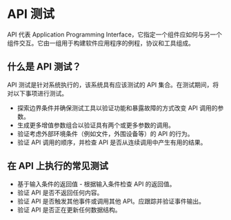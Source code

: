 # API 测试

API 代表 Application Programming Interface，它指定一个组件应如何与另一个组件交互。它由一组用于构建软件应用程序的例程，协议和工具组成。

## 什么是 API 测试？

API 测试是针对系统执行的，该系统具有应该测试的 API 集合。在测试期间，将对以下事项进行测试。

* 探索边界条件并确保测试工具以验证功能和暴露故障的方式改变 API 调用的参数。
* 生成更多增值参数组合以验证具有两个或更多参数的调用。
* 验证考虑外部环境条件（例如文件，外围设备等）的 API 的行为。
* 验证 API 调用的顺序，并检查 API 是否从连续调用中产生有用的结果。

## 在 API 上执行的常见测试

* 基于输入条件的返回值 - 根据输入条件检查 API 的返回值。
* 验证 API 是否不返回任何内容。
* 验证 API 是否触发其他事件或调用其他 API。应跟踪并验证事件输出。
* 验证 API 是否正在更新任何数据结构。
